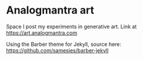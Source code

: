 # Analogmantra art

Space I post my experiments in generative art. 
Link at https://art.analogmantra.com

Using the Barber theme for Jekyll, source here: https://github.com/samesies/barber-jekyll
